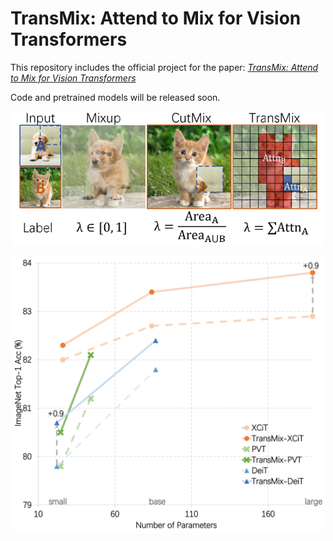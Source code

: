 # TransMix: Attend to Mix for Vision Transformers

This repository includes the official project for the paper: [*TransMix: Attend to Mix for Vision Transformers*](https://arxiv.org)  

Code and pretrained models will be released soon.

<p align="center">
  <img src="./pic1.png" width="500">
</p>

<p align="center">
  <img src="./pic2.png" width="500">
</p>

